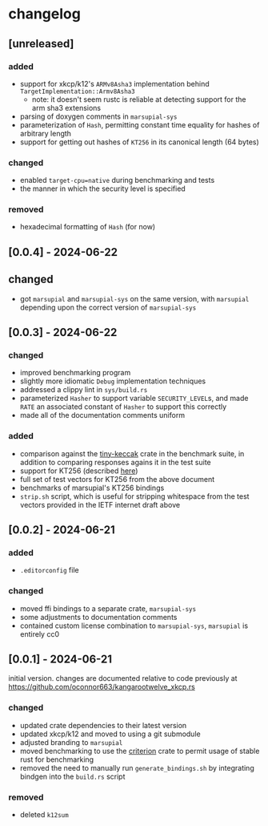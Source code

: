 # changelog

## [unreleased]

### added

- support for xkcp/k12's `ARMv8Asha3` implementation behind
  `TargetImplementation::Armv8Asha3`
  - note: it doesn't seem rustc is reliable at detecting support for the arm
    sha3 extensions
- parsing of doxygen comments in `marsupial-sys`
- parameterization of `Hash`, permitting constant time equality for hashes of
  arbitrary length
- support for getting out hashes of `KT256` in its canonical length (64 bytes)

### changed

- enabled `target-cpu=native` during benchmarking and tests
- the manner in which the security level is specified

### removed

- hexadecimal formatting of `Hash` (for now)

## [0.0.4] - 2024-06-22

## changed

- got `marsupial` and `marsupial-sys` on the same version, with `marsupial`
  depending upon the correct version of `marsupial-sys`

## [0.0.3] - 2024-06-22

### changed

- improved benchmarking program
- slightly more idiomatic `Debug` implementation techniques
- addressed a clippy lint in `sys/build.rs`
- parameterized `Hasher` to support variable `SECURITY_LEVEL`s, and
  made `RATE` an associated constant of `Hasher` to support this correctly
- made all of the documentation comments uniform

### added

- comparison against the [tiny-keccak](https://crates.io/crates/tiny-keccak)
  crate in the benchmark suite, in addition to comparing responses agains it
  in the test suite
- support for KT256 (described
  [here](https://datatracker.ietf.org/doc/draft-irtf-cfrg-kangarootwelve/))
- full set of test vectors for KT256 from the above document
- benchmarks of marsupial's KT256 bindings
- `strip.sh` script, which is useful for stripping whitespace from the test
  vectors provided in the IETF internet draft above

## [0.0.2] - 2024-06-21

### added

- `.editorconfig` file

### changed

- moved ffi bindings to a separate crate, `marsupial-sys`
- some adjustments to documentation comments
- contained custom license combination to `marsupial-sys`, `marsupial` is
  entirely cc0

## [0.0.1] - 2024-06-21

initial version. changes are documented relative to code previously at
https://github.com/oconnor663/kangarootwelve_xkcp.rs

### changed

- updated crate dependencies to their latest version
- updated xkcp/k12 and moved to using a git submodule
- adjusted branding to `marsupial`
- moved benchmarking to use the [criterion](https://lib.rs/crates/criterion)
  crate to permit usage of stable rust for benchmarking
- removed the need to manually run `generate_bindings.sh` by integrating
  bindgen into the `build.rs` script

### removed

- deleted `k12sum`
